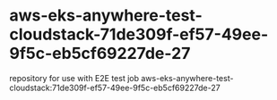 # aws-eks-anywhere-test-cloudstack-71de309f-ef57-49ee-9f5c-eb5cf69227de-27
repository for use with E2E test job aws-eks-anywhere-test-cloudstack:71de309f-ef57-49ee-9f5c-eb5cf69227de-27
